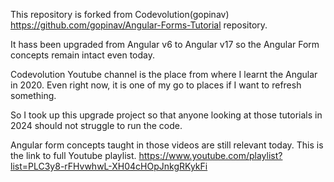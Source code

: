 This repository is forked from Codevolution(gopinav) https://github.com/gopinav/Angular-Forms-Tutorial repository. 

It hass been upgraded from Angular v6 to Angular v17 so the Angular Form concepts remain intact even today.

Codevolution Youtube channel is the place from where I learnt the Angular in 2020. Even right now, it is one of my go to places if I want to refresh something.

So I took up this upgrade project so that anyone looking at those tutorials in 2024 should not struggle to run the code.

Angular form concepts taught in those videos are still relevant today. This is the link to full Youtube playlist.
https://www.youtube.com/playlist?list=PLC3y8-rFHvwhwL-XH04cHOpJnkgRKykFi
